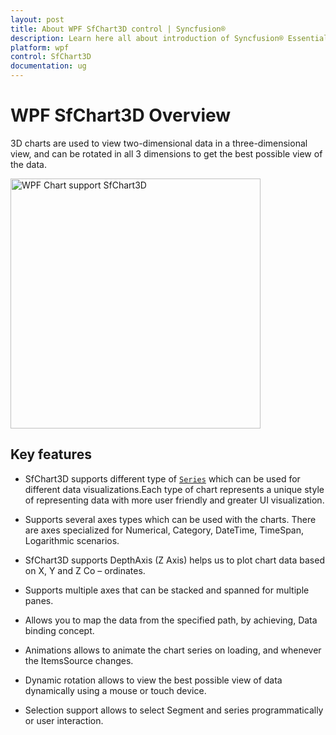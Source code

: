 ```yaml
---
layout: post
title: About WPF SfChart3D control | Syncfusion®
description: Learn here all about introduction of Syncfusion® Essential Studio® WPF SfChart3D control, its elements and more.
platform: wpf
control: SfChart3D
documentation: ug
---
```


# WPF SfChart3D Overview

3D charts are used to view two-dimensional data in a three-dimensional view, and can be rotated in all 3 dimensions to get the best possible view of the data.

 <img src="3D-Charts_images/Charts-3D.png" alt="WPF Chart support SfChart3D" width="400" height="400" style="vertical-align:middle"> 


## Key features

* SfChart3D supports different type of [`Series`](https://help.syncfusion.com/cr/wpf/Syncfusion.UI.Xaml.Charts.SfChart3D.html#Syncfusion_UI_Xaml_Charts_SfChart3D_Series) which can be used for different data visualizations.Each type of chart represents a unique style of representing data with more user friendly and greater UI visualization.

* Supports several axes types which can be used with the charts. There are axes specialized for Numerical,          Category, DateTime, TimeSpan, Logarithmic scenarios.

* SfChart3D supports DepthAxis (Z Axis) helps us to plot chart data based on X, Y and Z Co – ordinates.

* Supports multiple axes that can be stacked and spanned for multiple panes.

* Allows you to map the data from the specified path, by achieving, Data binding concept.

* Animations allows to animate the chart series on loading, and whenever the ItemsSource changes.

* Dynamic rotation allows to view the best possible view of data dynamically using a mouse or touch device.

* Selection support allows to select Segment and series programmatically or user interaction.


